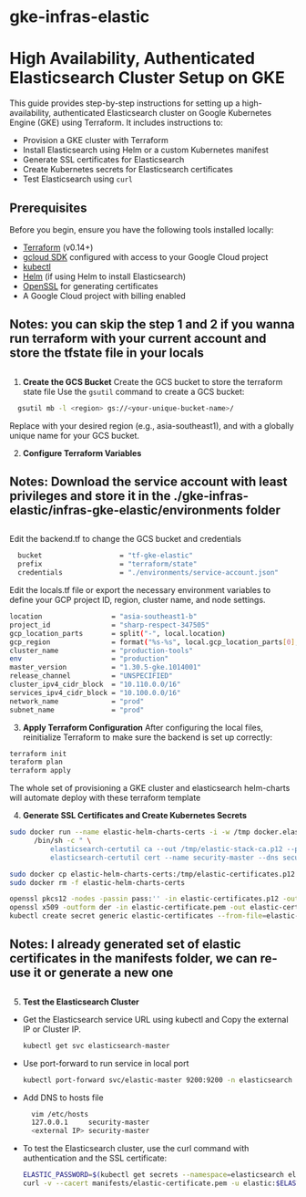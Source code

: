 # gke-infras-elastic
# High Availability, Authenticated Elasticsearch Cluster Setup on GKE

This guide provides step-by-step instructions for setting up a high-availability, authenticated Elasticsearch cluster on Google Kubernetes Engine (GKE) using Terraform. It includes instructions to:

- Provision a GKE cluster with Terraform
- Install Elasticsearch using Helm or a custom Kubernetes manifest
- Generate SSL certificates for Elasticsearch
- Create Kubernetes secrets for Elasticsearch certificates
- Test Elasticsearch using `curl`

## Prerequisites

Before you begin, ensure you have the following tools installed locally:

- [Terraform](https://www.terraform.io/downloads.html) (v0.14+)
- [gcloud SDK](https://cloud.google.com/sdk/docs/install) configured with access to your Google Cloud project
- [kubectl](https://kubernetes.io/docs/tasks/tools/install-kubectl/)
- [Helm](https://helm.sh/docs/intro/install/) (if using Helm to install Elasticsearch)
- [OpenSSL](https://www.openssl.org/) for generating certificates
- A Google Cloud project with billing enabled

## Notes: you can skip the step 1 and 2 if you wanna run terraform with your current account and store the tfstate file in your locals
##

1. **Create the GCS Bucket**
Create the GCS bucket to store the terraform state file
   Use the `gsutil` command to create a GCS bucket:
  ```bash
    gsutil mb -l <region> gs://<your-unique-bucket-name>/
  ```
Replace <region> with your desired region (e.g., asia-southeast1), and <your-unique-bucket-name> with a globally unique name for your GCS bucket.

2. **Configure Terraform Variables**

## Notes: Download the service account with least privileges and store it in the ./gke-infras-elastic/infras-gke-elastic/environments folder
##
Edit the backend.tf to change the GCS bucket and credentials
```bash
  bucket                   = "tf-gke-elastic"
  prefix                   = "terraform/state"
  credentials              = "./environments/service-account.json"
```

Edit the locals.tf file or export the necessary environment variables to define your GCP project ID, region, cluster name, and node settings.
  ```bash
  location                 = "asia-southeast1-b"
  project_id               = "sharp-respect-347505"
  gcp_location_parts       = split("-", local.location)
  gcp_region               = format("%s-%s", local.gcp_location_parts[0], local.gcp_location_parts[1])
  cluster_name             = "production-tools"
  env                      = "production"
  master_version           = "1.30.5-gke.1014001"
  release_channel          = "UNSPECIFIED"
  cluster_ipv4_cidr_block  = "10.110.0.0/16"
  services_ipv4_cidr_block = "10.100.0.0/16"
  network_name             = "prod"
  subnet_name              = "prod"
  ```
3. **Apply Terraform Configuration**
After configuring the local files, reinitialize Terraform to make sure the backend is set up correctly:
  ```bash
  terraform init
  teraform plan
  terraform apply
  ```
The whole set of provisioning a GKE cluster and elasticsearch helm-charts will automate deploy with these terraform template

4. **Generate SSL Certificates and Create Kubernetes Secrets**
  ```bash
  sudo docker run --name elastic-helm-charts-certs -i -w /tmp docker.elastic.co/elasticsearch/elasticsearch:8.5.1 \
		/bin/sh -c " \
			elasticsearch-certutil ca --out /tmp/elastic-stack-ca.p12 --pass '' && \
			elasticsearch-certutil cert --name security-master --dns security-master --ca /tmp/elastic-stack-ca.p12 --pass '' --ca-pass '' --out /tmp/elastic-certificates.p12"

  sudo docker cp elastic-helm-charts-certs:/tmp/elastic-certificates.p12 ./
  sudo docker rm -f elastic-helm-charts-certs 

  openssl pkcs12 -nodes -passin pass:'' -in elastic-certificates.p12 -out elastic-certificate.pem
  openssl x509 -outform der -in elastic-certificate.pem -out elastic-certificate.crt
  kubectl create secret generic elastic-certificates --from-file=elastic-certificates.p12
  ```
## Notes: I already generated set of elastic certificates in the manifests folder, we can re-use it or generate a new one
##
5. **Test the Elasticsearch Cluster**
- Get the Elasticsearch service URL using kubectl and Copy the external IP or Cluster IP.
  ```bash
  kubectl get svc elasticsearch-master
  ```
- Use port-forward to run service in local port
  ```bash
  kubectl port-forward svc/elastic-master 9200:9200 -n elasticsearch
  ```
- Add DNS to hosts file
  ```bash
    vim /etc/hosts
    127.0.0.1     security-master
    <external IP> security-master
  ```

- To test the Elasticsearch cluster, use the curl command with authentication and the SSL certificate:
  ```bash
  ELASTIC_PASSWORD=$(kubectl get secrets --namespace=elasticsearch elastic-master-credentials -ojsonpath='{.data.password}' | base64 -d)
  curl -v --cacert manifests/elastic-certificate.pem -u elastic:$ELASTIC_PASSWORD -X GET 'https://security-master:9200/_cluster/health?pretty'
  ```
